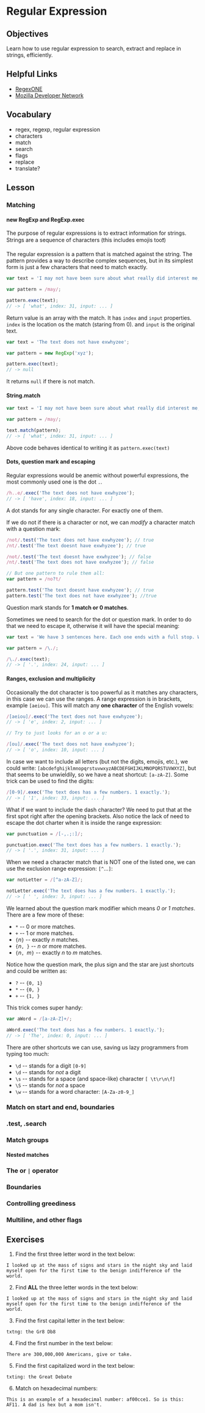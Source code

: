 # Regular Expression

## Objectives

Learn how to use regular expression to search, extract and replace in strings, efficiently.

## Helpful Links

- [RegexONE](https://regexone.com/)
- [Mozilla Developer Network](https://developer.mozilla.org/en-US/docs/Web/JavaScript/Guide/Regular_Expressions)

## Vocabulary

* regex, regexp, regular expression
* characters
* match
* search
* flags
* replace
* translate?

## Lesson

### Matching

#### new RegExp and RegExp.exec

The purpose of regular expressions is to extract information for strings.
Strings are a sequence of characters (this includes emojis too❗)

The regular expression is a pattern that is matched against the string.
The pattern provides a way to describe complex sequences, but in its
simplest form is just a few characters that need to match exactly.

```javascript
var text = 'I may not have been sure about what really did interest me, but I was absolutely sure about what didn\'t.';

var pattern = /may/;

pattern.exec(text);
// -> [ 'what', index: 31, input: ... ]
```

Return value is an array with the match. It has `index` and `input` properties. `index` is the location os the match (staring from 0). and `input` is the original text.

```javascript
var text = 'The text does not have exwhyzee';

var pattern = new RegExp('xyz');

pattern.exec(text);
// -> null
```

It returns `null` if there is not match.


#### String.match

```javascript
var text = 'I may not have been sure about what really did interest me, but I was absolutely sure about what didn\'t.';

var pattern = /may/;

text.match(pattern);
// -> [ 'what', index: 31, input: ... ]
```

Above code behaves identical to writing it as `pattern.exec(text)`


#### Dots, question mark and escaping

Regular expressions would be anemic without powerful expressions, the most commonly used one is the dot `.`.

```javascript
/h..e/.exec('The text does not have exwhyzee');
// -> [ 'have', index: 18, input: ... ]
```

A dot stands for any single character. For exactly one of them.

If we do not if there is a character or not, we can _modify_ a character match with a question mark:

```javascript
/not/.test('The text does not have exwhyzee'); // true
/nt/.test('The text doesnt have exwhyzee'); // true

/not/.test('The text doesnt have exwhyzee'); // false
/nt/.test('The text does not have exwhyzee'); // false

// But one pattern to rule them all:
var pattern = /no?t/

pattern.test('The text doesnt have exwhyzee'); // true
pattern.test('The text does not have exwhyzee'); //true
```

Question mark stands for __1 match or 0 matches__.

Sometimes we need to search for the dot or question mark. In order to do that we need to escape it, otherwise it will have the special meaning:

```javascript
var text = 'We have 3 sentences here. Each one ends with a full stop. Which is a dot.';

var pattern = /\./;

/\./.exec(text);
// -> [ '.', index: 24, input: ... ]
```

#### Ranges, exclusion and multiplicity

Occasionally the dot character is too powerful as it matches any characters, in this case we can use the ranges. A range expression is in brackets, example `[aeiou]`. This will match any **one character** of the English vowels:

```javascript
/[aeiou]/.exec('The text does not have exwhyzee');
// -> [ 'e', index: 2, input: ... ]

// Try to just looks for an o or a u:

/[ou]/.exec('The text does not have exwhyzee');
// -> [ 'o', index: 10, input: ... ]
```

In case we want to include all letters (but not the digits, emojis, etc.), we could write: `[abcdefghijklmnopqrstuvwxyzABCDEFGHIJKLMNOPQRSTUVWXYZ]`, but that seems to be unwieldily, so we have a neat shortcut: `[a-zA-Z]`. Some trick can be used to find the digits:

```javascript
/[0-9]/.exec('The text does has a few numbers. 1 exactly.');
// -> [ '1', index: 33, input: ... ]
```

What if we want to include the dash character? We need to put that at the first spot right after the opening brackets. Also notice the lack of need to escape the dot charter when it is inside the range expression:

```javascript
var punctuation = /[-,.;:]/;

punctuation.exec('The text does has a few numbers. 1 exactly.');
// -> [ '.', index: 31, input: ... ]
```

When we need a character match that is NOT one of the listed one, we can use the exclusion range expression: `[^`...`]`:

```javascript
var notLetter = /[^a-zA-Z]/;

notLetter.exec('The text does has a few numbers. 1 exactly.');
// -> [ ' ', index: 3, input: ... ]
```

We learned about the question mark modifier which means _0 or 1 matches_. There are a few more of these:

* `*` -- 0 or more matches.
* `+` -- 1 or more matches.
* `{`_n_`}` -- exactly _n_ matches.
* `{`_n_`, }` -- _n_ or more matches.
* `{`_n_`, `_m_`}` -- exactly _n_ to _m_ matches.

Notice how the question mark, the plus sign and the star are just shortcuts and could be written as:

* `?` -- `{0, 1}`
* `*` -- `{0, }`
* `+` -- `{1, }`


This trick comes super handy:

```javascript
var aWord = /[a-zA-Z]+/;

aWord.exec('The text does has a few numbers. 1 exactly.');
// -> [ 'The', index: 0, input: ... ]
```

There are other shortcuts we can use, saving us lazy programmers from typing too much:

* `\d` -- stands for a digit `[0-9]`
* `\d` -- stands for *not* a digit
* `\s` -- stands for a space (and space-like) character `[ \t\r\n\f]`
* `\S` -- stands for *not* a space
* `\w` -- stands for a word character: `[A-Za-z0-9_]`

### Match on start and end, boundaries

### .test, .search

### Match groups

#### Nested matches

### The or `|` operator

### Boundaries

### Controlling greediness

### Multiline, and other flags


## Exercises

1. Find the first three letter word in the text below:

  ```
  I looked up at the mass of signs and stars in the night sky and laid myself open for the first time to the benign indifference of the world.
  ```

2. Find **ALL** the three letter words in the text below:

  ```
  I looked up at the mass of signs and stars in the night sky and laid myself open for the first time to the benign indifference of the world.
  ```

3. Find the first capital letter in the text below:

  ```
  txtng: the Gr8 Db8
  ```

4. Find the first number in the text below:

  ```
  There are 300,000,000 Americans, give or take.
  ```

5. Find the first capitalized word in the text below:

  ```
  txting: the Great Debate
  ```

6. Match on hexadecimal numbers:

  ```
  This is an example of a hexadecimal number: af00cce1. So is this: AF11. A dad is hex but a mom isn't.
  ```
